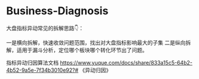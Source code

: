 # Business-Diagnosis

大盘指标异动常见的拆解思路👇： 

一是横向拆解，快速收敛问题范围，找出对大盘指标影响最大的子集 
二是纵向拆解，适用于漏斗分析，定位哪个板块哪个转化环节出了问题。


指标异动归因算法文档
https://www.yuque.com/docs/share/833a15c5-64b2-4b52-9a5e-7f34b3010e92?# 《异动归因》
